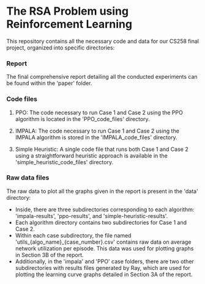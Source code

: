 # The RSA Problem using Reinforcement Learning

This repository contains all the necessary code and data for our CS258 final project, organized into specific directories:

### Report

The final comprehensive report detailing all the conducted experiments can be found within the 'paper' folder.

### Code files

1. PPO:
The code necessary to run Case 1 and Case 2 using the PPO algorithm is located in the 'PPO_code_files' directory.

2. IMPALA:
The code necessary to run Case 1 and Case 2 using the IMPALA algorithm is stored in the 'IMPALA_code_files' directory.

3. Simple Heuristic:
A single code file that runs both Case 1 and Case 2 using a straightforward heuristic approach is available in the 'simple_heuristic_code_files' directory.

### Raw data files

The raw data to plot all the graphs given in the report is present in the 'data' directory:

- Inside, there are three subdirectories corresponding to each algorithm: 'impala-results', 'ppo-results', and 'simple-heuristic-results'.
- Each algorithm directory contains two subdirectories for Case 1 and Case 2.
- Within each case subdirectory, the file named 'utils_{algo_name}_{case_number}.csv' contains raw data on average network utilization per episode. This data was used for plotting graphs in Section 3B of the report.
- Additionally, in the 'impala' and 'PPO' case folders, there are two other subdirectories with results files generated by Ray, which are used for plotting the learning curve graphs detailed in Section 3A of the report.